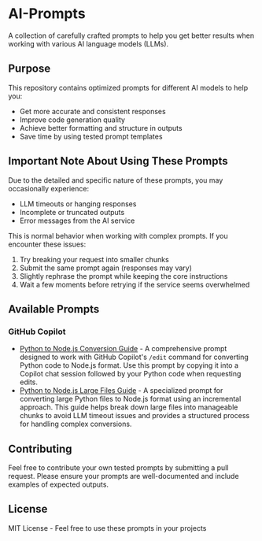 # AI-Prompts

A collection of carefully crafted prompts to help you get better results when working with various AI language models (LLMs).

## Purpose

This repository contains optimized prompts for different AI models to help you:
- Get more accurate and consistent responses
- Improve code generation quality
- Achieve better formatting and structure in outputs
- Save time by using tested prompt templates

## Important Note About Using These Prompts

Due to the detailed and specific nature of these prompts, you may occasionally experience:
- LLM timeouts or hanging responses
- Incomplete or truncated outputs
- Error messages from the AI service

This is normal behavior when working with complex prompts. If you encounter these issues:
1. Try breaking your request into smaller chunks
2. Submit the same prompt again (responses may vary)
3. Slightly rephrase the prompt while keeping the core instructions
4. Wait a few moments before retrying if the service seems overwhelmed

## Available Prompts

### GitHub Copilot
- [Python to Node.js Conversion Guide](./Copilot/PythonToNodejs.md) - A comprehensive prompt designed to work with GitHub Copilot's `/edit` command for converting Python code to Node.js format. Use this prompt by copying it into a Copilot chat session followed by your Python code when requesting edits.
- [Python to Node.js Large Files Guide](./Copilot/PythonToNodejsLargeFiles.md) - A specialized prompt for converting large Python files to Node.js format using an incremental approach. This guide helps break down large files into manageable chunks to avoid LLM timeout issues and provides a structured process for handling complex conversions.

## Contributing

Feel free to contribute your own tested prompts by submitting a pull request. Please ensure your prompts are well-documented and include examples of expected outputs.

## License

MIT License - Feel free to use these prompts in your projects